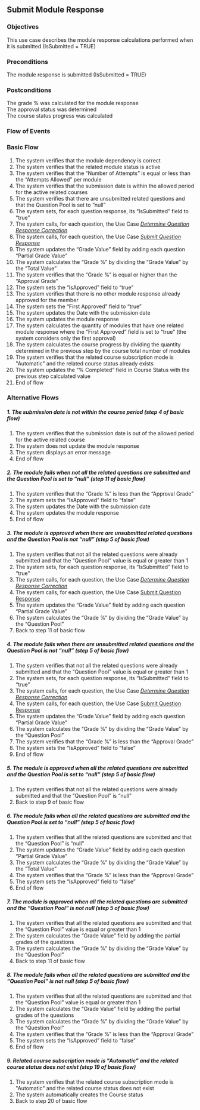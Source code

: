 ## Submit Module Response

### Objectives
This use case describes the module response calculations performed when it is submitted (IsSubmitted = TRUE)

### Preconditions
The module response is submitted (IsSubmitted = TRUE)

### Postconditions
The grade % was calculated for the module response  
The approval status was determined  
The course status progress was calculated

### Flow of Events

### Basic Flow
   1. The system verifies that the module dependency is correct 
   2. The system verifies that the related module status is active
   3. The system verifies that the “Number of Attempts” is equal or less than the “Attempts Allowed” per module
   4. The system verifies that the submission date is within the allowed period for the active related courses
   5. The system verifies that there are unsubmitted related questions and that the Question Pool is set to “null”
   6. The system sets, for each question response, its “IsSubmitted” field to “true”
   7. The system calls, for each question, the Use Case [*Determine Question Response Correction*](https://github.com/FieloIncentiveAutomation/fieloelr/blob/feature/elrbackend/doc/UC-ELR-0011-Determine%20Question%20Response%20Correction.md)
   8. The system calls, for each question, the Use Case [*Submit Question Response*](https://github.com/FieloIncentiveAutomation/fieloelr/blob/feature/elrbackend/doc/UC-ELR-0002-Submit%20Question%20Response.md)
   9. The system updates the “Grade Value” field by adding each question “Partial Grade Value”
   10. The system calculates the “Grade %” by dividing the “Grade Value” by the “Total Value”
   11. The system verifies that the “Grade %” is equal or higher than the “Approval Grade”
   12. The system sets the “IsApproved” field to “true”
   13. The system verifies that there is no other module response already approved for the member
   14. The system sets the “First Approved” field to “true”
   15. The system updates the Date with the submission date
   16. The system updates the module response
   17. The system calculates the quantity of modules that have one related module response where the “First Approved” field is set to “true” (the system considers only the first approval)
   18. The system calculates the course progress by dividing the quantity determined in the previous step by the course total number of modules
   19. The system verifies that the related course subscription mode is "Automatic" and the related course status already exists
   20. The system updates the “% Completed” field in Course Status with the previous step calculated value
   21. End of flow

### Alternative Flows

##### 1. The submission date is not within the course period (step 4 of basic flow)
   1. The system verifies that the submission date is out of the allowed period for the active related course
   2. The system does not update the module response
   3. The system displays an error message
   4. End of flow

##### 2. The module fails when not all the related questions are submitted and the Question Pool is set to “null” (step 11 of basic flow)
   1. The system verifies that the “Grade %” is less than the “Approval Grade”
   2. The system sets the “IsApproved” field to “false”
   3. The system updates the Date with the submission date
   4. The system updates the module response
   5. End of flow
   
##### 3. The module is approved when there are unsubmitted related questions and the Question Pool is not “null” (step 5 of basic flow)
   1. The system verifies that not all the related questions were already submitted and that the “Question Pool” value is equal or greater than 1
   2. The system sets, for each question response, its “IsSubmitted” field to “true”
   3. The system calls, for each question, the Use Case [*Determine Question Response Correction*](https://github.com/FieloIncentiveAutomation/fieloelr/blob/feature/elrbackend/doc/UC-ELR-0011-Determine%20Question%20Response%20Correction.md)
   4. The system calls, for each question, the Use Case [Submit Question Response](https://github.com/FieloIncentiveAutomation/fieloelr/blob/feature/elrbackend/doc/UC-ELR-0002-Submit%20Question%20Response.md)
   5. The system updates the “Grade Value” field by adding each question “Partial Grade Value”
   6. The system calculates the “Grade %” by dividing the “Grade Value” by the “Question Pool”
   7. Back to step 11 of basic flow
   
##### 4. The module fails when there are unsubmitted related questions and the Question Pool is not “null” (step 5 of basic flow)
   1. The system verifies that not all the related questions were already submitted and that the “Question Pool” value is equal or greater than 1
   2. The system sets, for each question response, its “IsSubmitted” field to “true”
   3. The system calls, for each question, the Use Case [*Determine Question Response Correction*](https://github.com/FieloIncentiveAutomation/fieloelr/blob/feature/elrbackend/doc/UC-ELR-0011-Determine%20Question%20Response%20Correction.md)
   4. The system calls, for each question, the Use Case [Submit Question Response](https://github.com/FieloIncentiveAutomation/fieloelr/blob/feature/elrbackend/doc/UC-ELR-0002-Submit%20Question%20Response.md)
   5. The system updates the “Grade Value” field by adding each question “Partial Grade Value”
   6. The system calculates the “Grade %” by dividing the “Grade Value” by the “Question Pool”
   7. The system verifies that the “Grade %” is less than the “Approval Grade”
   8. The system sets the “IsApproved” field to “false”
   9. End of flow   
   
##### 5. The module is approved when all the related questions are submitted and the Question Pool is set to “null” (step 5 of basic flow)
   1. The system verifies that not all the related questions were already submitted and that the “Question Pool” is “null”
   2. Back to step 9 of basic flow
   
##### 6. The module fails when all the related questions are submitted and the Question Pool is set to “null” (step 5 of basic flow)
   1. The system verifies that all the related questions are submitted and that the “Question Pool” is “null”
   2. The system updates the “Grade Value” field by adding each question “Partial Grade Value”  
   3. The system calculates the “Grade %” by dividing the “Grade Value” by the “Total Value”
   4. The system verifies that the “Grade %” is less than the “Approval Grade”
   5. The system sets the “IsApproved” field to “false”
   6. End of flow

##### 7. The module is approved when all the related questions are submitted and the “Question Pool” is not null (step 5 of basic flow)
   1. The system verifies that all the related questions are submitted and that the “Question Pool” value is equal or greater than 1
   2. The system calculates the “Grade Value” field by adding the partial grades of the questions
   3. The system calculates the “Grade %” by dividing the “Grade Value” by the “Question Pool”
   4. Back to step 11 of basic flow
   
##### 8. The module fails when all the related questions are submitted and the “Question Pool” is not null (step 5 of basic flow)
   1. The system verifies that all the related questions are submitted and that the “Question Pool” value is equal or greater than 1
   2. The system calculates the “Grade Value” field by adding the partial grades of the questions
   3. The system calculates the “Grade %” by dividing the “Grade Value” by the “Question Pool”
   4. The system verifies that the “Grade %” is less than the “Approval Grade”
   5. The system sets the “IsApproved” field to “false”
   6. End of flow

##### 9. Related course subscription mode is "Automatic" and the related course status does not exist (step 19 of basic flow)
   1. The system verifies that the related course subscription mode is "Automatic" and the related course status does not exist
   2. The system automatically creates the Course status
   3. Back to step 20 of basic flow
